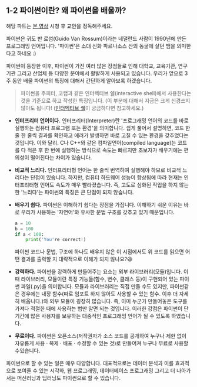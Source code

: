 ## 1-2 파이썬이란? 왜 파이썬을 배울까? 

해당 파트는 [본 영상](https://www.youtube.com/watch?v=C2jbff0AU_E&list=PLGPF8gvWLYyrkF85itdBHaOLSVbtdzBww&index=3) 시청 후 교안을 정독해주세요. 

파이썬은 귀도 반 로섬(Guido Van Rossum)이라는 네덜란드 사람이 1990년에 만든 프로그래밍 언어입니다. '파이썬'은 소대 신화 파르나소스 산의 동굴에 살던 뱀을 의미한다고 하네요 :) 

파이썬이 등장한 이후, 파이썬이 가진 여러 많은 장점들로 인해 대학교, 교육기관, 연구기관 그리고 산업체 등 다양한 분야에서 활발하게 사용되고 있습니다. 
우리가 앞으로 3주 동안 배울 파이썬의 특징에 대해서 간단하게 알아보록 하겠습니다. 

> 파이썬을 주피터, 코랩과 같은 인터렉티브 쉘(interactive shell)에서 사용한다는 것을 기준으로 하고 작성한 특징입니다. (이 부분에 대해서 지금은 크게 신경쓰지 않아도 됩니다! ([인터엑티브 쉘](https://hongong.hanbit.co.kr/%ED%8C%8C%EC%9D%B4%EC%8D%AC-%EC%8B%A4%EC%8A%B5-%EB%B0%A9%EB%B2%95-%EC%9D%B8%ED%84%B0%EB%A0%89%ED%8B%B0%EB%B8%8C%EC%85%B8-%ED%85%8D%EC%8A%A4%ED%8A%B8-%EC%97%90%EB%94%94%ED%84%B0/)이 궁금하다면 참고하세요.)

* **인터프리터 언어이다.**
인터프리터(Interpreter)란 '프로그래밍 언어의 코드를 바로 실행하는 컴퓨터 프로그램 또는 환경'을 의미합니다. 쉽게 풀어서 설명하면, 코드 한 줄 한 줄씩 결과를 확인하고 에러가 발생하면 바로 고칠 수 있는 환경을 갖추었다는 것입니다. 이와 달리. C나 C++와 같은 컴파일언어(compiled language)는 코드를 다 적은 후 한 번에 실행하는 방식으로 속도는 빠르지만 초보자가 배우기에는 편의성이 떨어진다는 차이가 있습니다. 
* **비교적 느리다.**
인터프리터형 언어는 한 줄씩 번역하여 실행해야 하므로 비교적 느리다는 단점이 있습니다. 하지만, 컴퓨터 하드웨어 성능이 향상됨에 따라 현재는 인터프리터형 언어도 속도가 매우 빨라졌습니다. 즉, 고도로 심화된 작업을 하지 않는 한 '느리다'는 파이썬의 특징은 큰 단점이 되지 않습니다. 
* **배우기 쉽다.**
파이썬은 이해하기 쉽다는 장점을 가집니다. 이해하기 쉬운 이유는 바로 우리가 사용하는 '자연어'와 유사한 문법 구조를 갖추고 있기 때문입니다. 
	```python
	a = 10
	b = 100
	if a < 100:
		print('You're correct!)
	```
	파이썬 코드나 문법, 구조에 하나도 배우지 않은 이 시점에서도 위 코드를 	읽으면 어떤 결과를 출력할 지 대략적으로 이해가 되지 않나요?😆

* **강력하다.**
파이썬을 강력하게 만들어주는 요소는 외부 라이브러리(모듈)입니다. 이때 라이브러리, 모듈이란 특정 기능들(함수, 변수, 클래스 등)이 구현되어 있는 파이썬 파일(.py)을 의미합니다. 모듈과 라이브러리는 직접 만들 수도 있지만, 파이썬같은 경우에는 내장 함수(따로 임포트 하지 않아도 사용할 수 있는 함수. 이후 더 자세히 배웁니다.)와 외부 모듈이 굉장히 많습니다. 즉, 이미 누군가 만들어놓은 도구를 가져다 적절한 때에 사용하는 법만 알면 되는 것입니다. 이러한 강점은 파이썬이 단기간에 많은 사용자를 보유하는 대중적인 프로그래밍 언어가 될 수 있도록 하였습니다. 
* **무료이다.**
파이썬은 오픈소스(저작권자가 소스 코드를 공개하여 누구나 제한 없이 자유롭게 사용 · 복제 · 배포 · 수정할 수 있는 것)로 만들어져 누구나 무료로 사용할 수있습니다. 

파이썬으로 할 수 있는 일은 매우 다양합니다. 대표적으로는 데이터 분석과 이를 효과적으로 보여줄 수 있는 시각화, 웹 프로그래밍, 데이터베이스 프로그래밍 그리고 더 나아가서는 머신러닝과 딥러닝도 파이썬으로 할 수 있습니다. 
